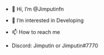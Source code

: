 - 👋 Hi, I’m @Jimputinfn
- 👀 I’m interested in Developing

  
- 📫 How to reach me
- Discord: Jimputin or Jimputin#7770

<!---
Jimputinfn/Jimputinfn is a ✨ special ✨ repository because its `README.md` (this file) appears on your GitHub profile.
You can click the Preview link to take a look at your changes.
--->
